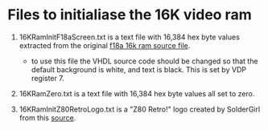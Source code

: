 
# Files to initialiase the 16K video ram

1. 16KRamInitF18aScreen.txt is a text file with 16,384 hex byte values extracted from the original [f18a 16k ram source file](../src/f18a/f18a_single_port_ram.vhd).
   - to use this file the VHDL source code should be changed so that the default background is white, and text is black. This is set by VDP register 7.

2. 16KRamZero.txt is a text file with 16,384 hex byte values all set to zero.

3. 16KRamInitZ80RetroLogo.txt is a "Z80 Retro!" logo created by SolderGirl from this [source](https://github.com/Stefanie80/CPM3_2063_Retro/blob/main/Firmware/rom.z80).